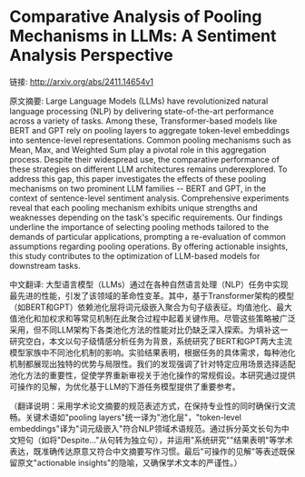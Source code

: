 # Comparative Analysis of Pooling Mechanisms in LLMs: A Sentiment Analysis Perspective

链接: http://arxiv.org/abs/2411.14654v1

原文摘要:
Large Language Models (LLMs) have revolutionized natural language processing
(NLP) by delivering state-of-the-art performance across a variety of tasks.
Among these, Transformer-based models like BERT and GPT rely on pooling layers
to aggregate token-level embeddings into sentence-level representations. Common
pooling mechanisms such as Mean, Max, and Weighted Sum play a pivotal role in
this aggregation process. Despite their widespread use, the comparative
performance of these strategies on different LLM architectures remains
underexplored. To address this gap, this paper investigates the effects of
these pooling mechanisms on two prominent LLM families -- BERT and GPT, in the
context of sentence-level sentiment analysis. Comprehensive experiments reveal
that each pooling mechanism exhibits unique strengths and weaknesses depending
on the task's specific requirements. Our findings underline the importance of
selecting pooling methods tailored to the demands of particular applications,
prompting a re-evaluation of common assumptions regarding pooling operations.
By offering actionable insights, this study contributes to the optimization of
LLM-based models for downstream tasks.

中文翻译:
大型语言模型（LLMs）通过在各种自然语言处理（NLP）任务中实现最先进的性能，引发了该领域的革命性变革。其中，基于Transformer架构的模型（如BERT和GPT）依赖池化层将词元级嵌入聚合为句子级表征。均值池化、最大值池化和加权求和等常见机制在此聚合过程中起着关键作用。尽管这些策略被广泛采用，但不同LLM架构下各类池化方法的性能对比仍缺乏深入探索。为填补这一研究空白，本文以句子级情感分析任务为背景，系统研究了BERT和GPT两大主流模型家族中不同池化机制的影响。实验结果表明，根据任务的具体需求，每种池化机制都展现出独特的优势与局限性。我们的发现强调了针对特定应用场景选择适配池化方法的重要性，促使学界重新审视关于池化操作的常规假设。本研究通过提供可操作的见解，为优化基于LLM的下游任务模型提供了重要参考。

（翻译说明：采用学术论文摘要的规范表述方式，在保持专业性的同时确保行文流畅。关键术语如"pooling layers"统一译为"池化层"，"token-level embeddings"译为"词元级嵌入"符合NLP领域术语规范。通过拆分英文长句为中文短句（如将"Despite..."从句转为独立句），并运用"系统研究""结果表明"等学术表达，既准确传达原意又符合中文摘要写作习惯。最后"可操作的见解"等表述既保留原文"actionable insights"的隐喻，又确保学术文本的严谨性。）
